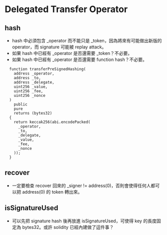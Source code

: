 # Delegated Transfer Operator

## hash
* hash 中必須包含 _operator 而不能只是 _token，因為將來有可能做出新版的 operator，而 signature 可能被 replay attack。
* 如果 hash 中已經有 _operator 是否還需要 _token？不必要。
* 如果 hash 中已經有 _operator 是否還需要 function hash？不必要。
```solidity
  function transferPreSignedHashing(
    address _operator,
    address _to,
    address _delegate,
    uint256 _value,
    uint256 _fee,
    uint256 _nonce
  )
    public
    pure
    returns (bytes32)
  {
    return keccak256(abi.encodePacked(
      _operator,
      _to,
      _delegate,
      _value,
      _fee,
      _nonce
    ));
  }
```

## recover
* 一定要檢查 recover 回來的 _signer != address(0)，否則會使得任何人都可以把 address(0) 的 token 轉出來。

## isSignatureUsed
* 可以先把 signature hash 後再放進 isSignatureUsed，可使得 key 的長度固定為 bytes32。或許 solidity 已經內建做了這件事？
